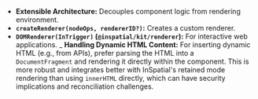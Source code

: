 - **Extensible Architecture:** Decouples component logic from rendering environment.
- **`createRenderer(nodeOps, rendererID?)`:** Creates a custom renderer.
- **`DOMRenderer(InTrigger)` (`@inspatial/kit/renderer`):** For interactive web applications.
  \_ **Handling Dynamic HTML Content:** For inserting dynamic HTML (e.g., from APIs), prefer parsing the HTML into a `DocumentFragment` and rendering it directly within the component. This is more robust and integrates better with InSpatial's retained mode rendering than using `innerHTML` directly, which can have security implications and reconciliation challenges.
